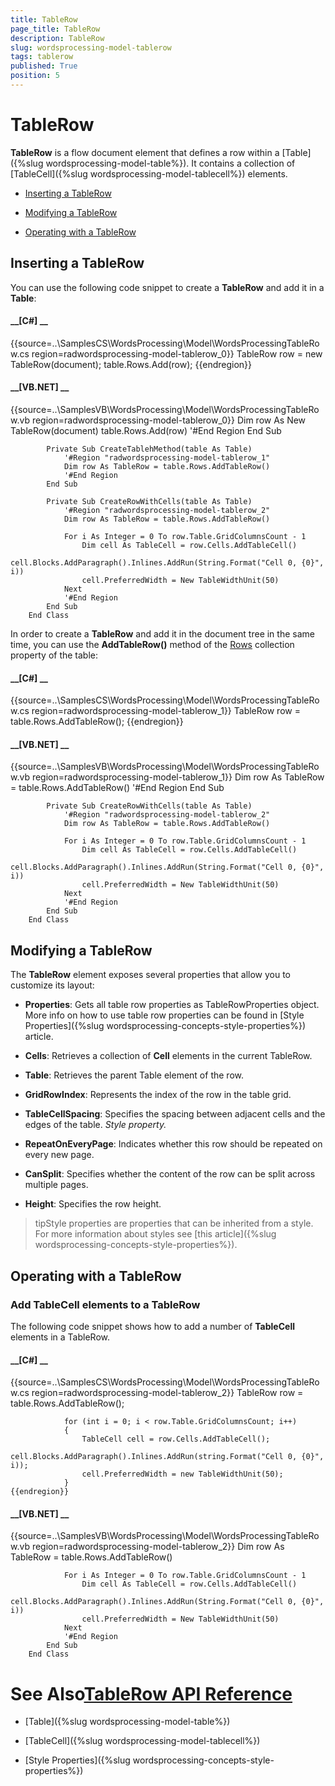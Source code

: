 ```yaml
---
title: TableRow
page_title: TableRow
description: TableRow
slug: wordsprocessing-model-tablerow
tags: tablerow
published: True
position: 5
---
```


# TableRow



__TableRow__ is a flow document element that defines a row within a [Table]({%slug wordsprocessing-model-table%}).
        It contains a collection of [TableCell]({%slug wordsprocessing-model-tablecell%}) elements.
      

* [Inserting a TableRow](#inserting-a-tablerow)

* [Modifying a TableRow](#modifying-a-tablerow)

* [Operating with a TableRow](#operating-with-a-tablerow)

## Inserting a TableRow

You can use the following code snippet to create a __TableRow__ and add it in a __Table__:
        

#### __[C#] __

{{source=..\SamplesCS\WordsProcessing\Model\WordsProcessingTableRow.cs region=radwordsprocessing-model-tablerow_0}}
	            TableRow row = new TableRow(document);
	            table.Rows.Add(row);
	{{endregion}}



#### __[VB.NET] __

{{source=..\SamplesVB\WordsProcessing\Model\WordsProcessingTableRow.vb region=radwordsprocessing-model-tablerow_0}}
	            Dim row As New TableRow(document)
	            table.Rows.Add(row)
	            '#End Region
	        End Sub
	
	        Private Sub CreateTablehMethod(table As Table)
	            '#Region "radwordsprocessing-model-tablerow_1"
	            Dim row As TableRow = table.Rows.AddTableRow()
	            '#End Region
	        End Sub
	
	        Private Sub CreateRowWithCells(table As Table)
	            '#Region "radwordsprocessing-model-tablerow_2"
	            Dim row As TableRow = table.Rows.AddTableRow()
	
	            For i As Integer = 0 To row.Table.GridColumnsCount - 1
	                Dim cell As TableCell = row.Cells.AddTableCell()
	                cell.Blocks.AddParagraph().Inlines.AddRun(String.Format("Cell 0, {0}", i))
	                cell.PreferredWidth = New TableWidthUnit(50)
	            Next
	            '#End Region
	        End Sub
	    End Class



In order to create a __TableRow__ and add it in the document tree in the same time, you can use the
          __AddTableRow()__ method of the
          [Rows](http://www.telerik.com/help/winforms/p_telerik_windows_documents_flow_model_table_rows.html)
          collection property of the table:
        

#### __[C#] __

{{source=..\SamplesCS\WordsProcessing\Model\WordsProcessingTableRow.cs region=radwordsprocessing-model-tablerow_1}}
	            TableRow row = table.Rows.AddTableRow();
	{{endregion}}



#### __[VB.NET] __

{{source=..\SamplesVB\WordsProcessing\Model\WordsProcessingTableRow.vb region=radwordsprocessing-model-tablerow_1}}
	            Dim row As TableRow = table.Rows.AddTableRow()
	            '#End Region
	        End Sub
	
	        Private Sub CreateRowWithCells(table As Table)
	            '#Region "radwordsprocessing-model-tablerow_2"
	            Dim row As TableRow = table.Rows.AddTableRow()
	
	            For i As Integer = 0 To row.Table.GridColumnsCount - 1
	                Dim cell As TableCell = row.Cells.AddTableCell()
	                cell.Blocks.AddParagraph().Inlines.AddRun(String.Format("Cell 0, {0}", i))
	                cell.PreferredWidth = New TableWidthUnit(50)
	            Next
	            '#End Region
	        End Sub
	    End Class



## Modifying a TableRow

The __TableRow__ element exposes several properties that allow you to customize its layout:
        

* __Properties__: Gets all table row properties as TableRowProperties object. More info on how to use table row properties
              can be found in [Style Properties]({%slug wordsprocessing-concepts-style-properties%}) article.
            

* __Cells__: Retrieves a collection of __Cell__ elements in the current TableRow.
            

* __Table__: Retrieves the parent Table element of the row.
            

* __GridRowIndex__: Represents the index of the row in the table grid.
            

* __TableCellSpacing__: Specifies the spacing between adjacent cells and the edges of the table.
              *Style property.*

* __RepeatOnEveryPage__: Indicates whether this row should be repeated on every new page.
            

* __CanSplit__: Specifies whether the content of the row can be split across multiple pages.
            

* __Height__: Specifies the row height.
            

>tipStyle properties are properties that can be inherited from a style. For more information about styles see
            [this article]({%slug wordsprocessing-concepts-style-properties%}).
          

## Operating with a TableRow

### Add TableCell elements to a TableRow

The following code snippet shows how to add a number of __TableCell__ elements in a TableRow.
            

#### __[C#] __

{{source=..\SamplesCS\WordsProcessing\Model\WordsProcessingTableRow.cs region=radwordsprocessing-model-tablerow_2}}
	            TableRow row = table.Rows.AddTableRow();
	
	            for (int i = 0; i < row.Table.GridColumnsCount; i++)
	            {
	                TableCell cell = row.Cells.AddTableCell();
	                cell.Blocks.AddParagraph().Inlines.AddRun(string.Format("Cell 0, {0}", i));
	                cell.PreferredWidth = new TableWidthUnit(50);
	            }
	{{endregion}}



#### __[VB.NET] __

{{source=..\SamplesVB\WordsProcessing\Model\WordsProcessingTableRow.vb region=radwordsprocessing-model-tablerow_2}}
	            Dim row As TableRow = table.Rows.AddTableRow()
	
	            For i As Integer = 0 To row.Table.GridColumnsCount - 1
	                Dim cell As TableCell = row.Cells.AddTableCell()
	                cell.Blocks.AddParagraph().Inlines.AddRun(String.Format("Cell 0, {0}", i))
	                cell.PreferredWidth = New TableWidthUnit(50)
	            Next
	            '#End Region
	        End Sub
	    End Class



# See Also[TableRow API Reference](http://www.telerik.com/help/winforms/allmembers_t_telerik_windows_documents_flow_model_tablerow.html)

 * [Table]({%slug wordsprocessing-model-table%})

 * [TableCell]({%slug wordsprocessing-model-tablecell%})

 * [Style Properties]({%slug wordsprocessing-concepts-style-properties%})
